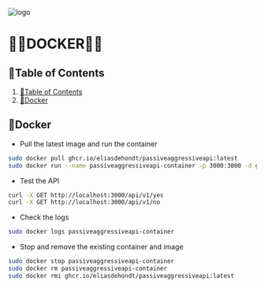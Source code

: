 ![logo](https://eliasdh.com/assets/media/images/logo-github.png)
# 💙🤍DOCKER🤍💙

## 📘Table of Contents

1. [📘Table of Contents](#📘table-of-contents)
2. [🚀Docker](#🚀docker)

## 🚀Docker

- Pull the latest image and run the container
```bash
sudo docker pull ghcr.io/eliasdehondt/passiveaggressiveapi:latest
sudo docker run --name passiveaggressiveapi-container -p 3000:3000 -d ghcr.io/eliasdehondt/passiveaggressiveapi:latest
```

- Test the API
```bash
curl -X GET http://localhost:3000/api/v1/yes
curl -X GET http://localhost:3000/api/v1/no
```

- Check the logs
```bash
sudo docker logs passiveaggressiveapi-container
```

- Stop and remove the existing container and image
```bash
sudo docker stop passiveaggressiveapi-container
sudo docker rm passiveaggressiveapi-container
sudo docker rmi ghcr.io/eliasdehondt/passiveaggressiveapi:latest
```